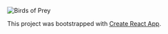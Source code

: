 ![Birds of Prey](https://raw.githubusercontent.com/samsisle/react-experimental/master/raw/Birds_of_Prey.png)

This project was bootstrapped with [Create React App](https://github.com/facebook/create-react-app).
